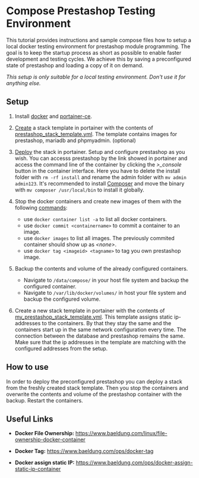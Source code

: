 # Compose Prestashop Testing Environment

This tutorial provides instructions and sample compose files how to setup a local docker testing environment for prestashop module programming.
The goal is to keep the startup process as short as possible to enable faster development and testing cycles.
We achieve this by saving a preconfigured state of prestashop and loading a copy of it on demand.

*This setup is only suitable for a local testing environment. Don't use it for anything else.*

## Setup

1. Install [docker](https://www.docker.com/) and [portainer-ce](https://hub.docker.com/r/portainer/portainer-ce).

2. [Create](https://docs.portainer.io/user/docker/stacks/add) a stack template in portainer with the contents of [prestashop_stack_template.yml](/compose/prestashop_stack_template.yml). The template contains images for prestashop, mariadb and phpmyadmin. (optional)

3. [Deploy](https://docs.portainer.io/user/docker/templates/deploy-stack) the stack in portainer. Setup and configure prestashop as you wish. You can accesss prestashop by the link showed in portainer and access the command line of the container by clicking the *>_console* button in the container interface. Here you have to delete the install folder with ```rm -rf install``` and rename the admin folder with ```mv admin admin123```. It's recommended to install [Composer](https://getcomposer.org/) and move the binary with ```mv composer /usr/local/bin``` to install it globally.

4. Stop the docker containers and create new images of them with the following [commands](https://docs.docker.com/engine/reference/commandline/docker/):
    - use ```docker container list -a``` to list all docker containers.
    - use ```docker commit <containername>``` to commit a container to an image.
    - use ```docker images``` to list all images. The previously commited container should show up as *\<none>*.
    - use ```docker tag <imageid> <tagname>``` to tag you own prestashop image.

5. Backup the contents and volume of the already configured containers.
    - Navigate to ```/data/compose/``` in your host file system and backup the configured container.
    - Navigate to ```/var/lib/docker/volumes/``` in host your file system and backup the configured volume.

6. Create a new stack template in portainer with the contents of [my_prestashop_stack_template.yml](/compose/my_prestashop_stack_template.yml). This template assigns static ip-addresses to the containers. By that they stay the same and the containers start up in the same network configuration every time. The connection between the database and prestashop remains the same. Make sure that the ip addresses in the template are matching with the configured addresses from the setup.

## How to use

In order to deploy the preconfigured prestashop you can deploy a stack from the freshly created stack template. Then you stop the containers and overwrite the contents and volume of the prestashop container with the backup. Restart the containers.

## Useful Links

- **Docker File Ownership:** <https://www.baeldung.com/linux/file-ownership-docker-container>

- **Docker Tag:** <https://www.baeldung.com/ops/docker-tag>

- **Docker assign static IP:** <https://www.baeldung.com/ops/docker-assign-static-ip-container>
